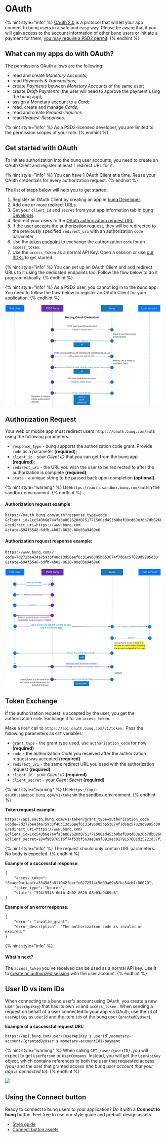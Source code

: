 # OAuth

{% hint style="info" %}
[OAuth 2.0](https://www.oauth.com/oauth2-servers/getting-ready/) is a protocol that will let your app connect to bunq users in a safe and easy way. Please be aware that if you will gain access to the account information of other bunq users or initiate a payment for them, [you may require a PSD2 permit](https://beta.doc.bunq.com/other/faq#can-we-use-the-bunq-api-to-offer-services-to-third-parties).
{% endhint %}

## What can my apps do with OAuth?

The permissions OAuth allows are the following:

* read and create _Monetary Accounts;_
* read _Payments_ & _Transactions;_
* create _Payments_ between _Monetary Accounts_ of the same user;
* create _Draft-Payments_ \(the user will need to approve the payment using the bunq app\)_;_
* assign a Monetary account to a _Card;_
* read, create and manage _Cards_;
* read and create _Request-Inquiries_
* read _Request-Responses_.

{% hint style="info" %}
As a PSD2-licensed developer, you are limited to the permission scopes of your role.
{% endhint %}

## Get started with OAuth

To initiate authorization into the bunq user accounts, you need to create an OAuth Client and register at least 1 redirect URL for it. 

{% hint style="info" %}
You can have 1 OAuth Client at a time. Reuse your OAuth credentials for every authorization request. 
{% endhint %}

The list of steps below will help you to get started:

1. Register an OAuth Client by creating an app in [bunq Developer](https://developer.bunq.com/portal)_._
2. Add one or more redirect URLs.
3. Get your `client_id` and `secret` from your app information tab in [bunq Developer](https://developer.bunq.com/portal).
4. Redirect your users to the [OAuth authorization request URL](https://beta.doc.bunq.com/basics/oauth#authorization-request).
5. If the user accepts the authorization request, they will be redirected to the previously specified `redirect_uri` with an authorization `code` parameter.
6. Use the [token endpoint](https://beta.doc.bunq.com/basics/oauth#token-exchange) to exchange the authorization `code` for an `access_token`.
7. Use the `access_token` as a normal API Key. Open a session or use [our SDKs](https://github.com/bunq) to get started.

{% hint style="info" %}
You can set up an OAuth Client and add redirect URLs to it using the dedicated endpoints too. Follow the flow below to do it programmatically.
{% endhint %}

{% hint style="info" %}
As a PSD2 user, you cannot log in to the bunq app. You need to follow the flow below to register an OAuth Client for your application.
{% endhint %}

![](../.gitbook/assets/psd2-flows-1-.jpg)

## Authorization Request

Your web or mobile app must redirect users `https://oauth.bunq.com/auth` using the following parameters:

* `response_type` - bunq supports the authorization code grant. Provide `code` as a parameter **\(required\)**;
* `client_id` - your _Client ID_ that you can get from the bunq app **\(required\)**;
* `redirect_uri` - the URL you wish the user to be redirected to after the authorization is complete **\(required\)**;
* `state` - a unique string to be passed back upon completion **\(optional\).**

{% hint style="warning" %}
Use`https://oauth.sandbox.bunq.com/auth`in the sandbox environment.
{% endhint %}

#### **Authorization request example:**

```text
https://oauth.bunq.com/auth?response_type=code
&client_id=1cc540b6e7a4fa3a862620d0751771500ed453b0bef89cd60e36b7db6260f813
&redirect_uri=https://www.bunq.com
&state=594f5548-6dfb-4b02-8620-08e03a9469e6
```

#### **Authorization request response example:**

```text
https://www.bunq.com/?code=7d272be434a75933f40c13d56aef6c31496005b653074f7d6ac57029d9995d30
&state=594f5548-6dfb-4b02-8620-08e03a9469e6
```

![](../.gitbook/assets/authorization-token-exchange.jpg)

## Token Exchange

If the authorization request is accepted by the user, you get the authorization `code`_._ Exchange it for an `access_token`.

Make a `POST` call to `https://api.oauth.bunq.com/v1/token` . Pass the following parameters as `GET` variables:

* `grant_type` - the grant type used, use `authorization_code` for now **\(required\)**
* `code` - the authorization _Code_ you received after the authorization request was accepted **\(required\)**
* `redirect_uri` - the same redirect URL you used with the authorization request **\(required\)**
* `client_id` - your _Client ID_ **\(required\)**
* `client_secret` - your _Client Secret_ **\(required\)**

{% hint style="warning" %}
Use`https://api-oauth.sandbox.bunq.com/v1/token`in the sandbox environment.
{% endhint %}

**Token request example:**

```text
https://api.oauth.bunq.com/v1/token?grant_type=authorization_code
&code=7d272be434a75933f40c13d56aef6c31496005b653074f7d6ac57029d9995d30
&redirect_uri=https://www.bunq.com/
&client_id=1cc540b6e7a4fa3a862620d0751771500ed453b0bef89cd60e36b7db6260f813
&client_secret=184f969765f6f74f53bf563ae3e9f891aec9179157601d25221d57f2f1151fd5
```

{% hint style="info" %}
The request should only contain URL parameters. No body is expected.
{% endhint %}

**Example of a successful response:**

```text
{
    "access_token": "8baec0ac1aafca3345d5b811042feecfe0272514c5d09a69b5fbc84cb1c06029",
    "token_type": "bearer",
    "state": "594f5548-6dfb-4b02-8620-08e03a9469e6"
}
```

**Example of an error response:**

```text
{
    "error": "invalid_grant",
    "error_description": "The authorization code is invalid or expired."
}
```

{% hint style="info" %}
#### What's next?

The `access_token` you've received can be used as a normal API key. Use it to [create an authorized session](https://lexy.gitbook.io/bunq/basics/authentication) with the user account. 
{% endhint %}

## User ID vs item IDs

When connecting to a bunq user's account using OAuth, you create a new user \(`userApiKey`\) that has its own `id` and `access_token` . When sending a request on behalf of a user connected to your app via OAuth,  use the `id` of `userApiKey`  as `userId` and the item `id`s of the bunq user \(`grantedByUser`\).

**Example of a successful request URL:**

```text
https://api.bunq.com/user/{userApiKey's userId}/monetary-account/{grantedByUser's monetary-accountId}/payment
```

{% hint style="warning" %}
When calling `GET /user/{userID},`you will expect to get `UserPerson` or `UserCompany`. Instead,  you will get the `UserApiKey` object, which contains references to both the user that requested access _\(you\)_ and the user that granted access _\(the bunq user account that your app is connected to\)_. 
{% endhint %}

![](../.gitbook/assets/userapikey-creation-3.jpg)

## Using the Connect button

Ready to connect to bunq users to your application? Do it with a **Connect to bunq** button. Feel free to use our style guide and prebuilt design assets.

* [Style guide](https://bunq.com/info/oauth-styleguide)
* [Connect button assets](https://bunq.com/info/oauth-connect-buttons)

